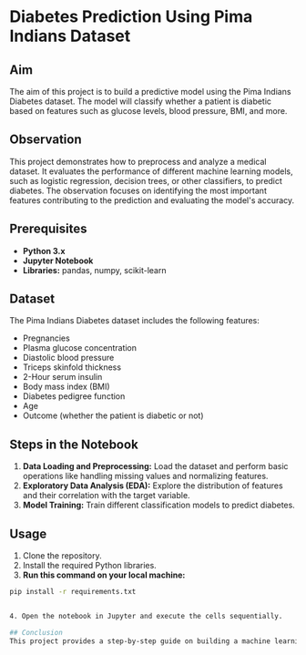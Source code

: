 # Diabetes Prediction Using Pima Indians Dataset

## Aim
The aim of this project is to build a predictive model using the Pima Indians Diabetes dataset. The model will classify whether a patient is diabetic based on features such as glucose levels, blood pressure, BMI, and more.

## Observation
This project demonstrates how to preprocess and analyze a medical dataset. It evaluates the performance of different machine learning models, such as logistic regression, decision trees, or other classifiers, to predict diabetes. The observation focuses on identifying the most important features contributing to the prediction and evaluating the model's accuracy.

## Prerequisites
- **Python 3.x**
- **Jupyter Notebook**
- **Libraries:** pandas, numpy, scikit-learn

## Dataset
The Pima Indians Diabetes dataset includes the following features:
- Pregnancies
- Plasma glucose concentration
- Diastolic blood pressure
- Triceps skinfold thickness
- 2-Hour serum insulin
- Body mass index (BMI)
- Diabetes pedigree function
- Age
- Outcome (whether the patient is diabetic or not)

## Steps in the Notebook
1. **Data Loading and Preprocessing:** Load the dataset and perform basic operations like handling missing values and normalizing features.
2. **Exploratory Data Analysis (EDA):** Explore the distribution of features and their correlation with the target variable.
3. **Model Training:** Train different classification models to predict diabetes.


## Usage
1. Clone the repository.
2. Install the required Python libraries.
3. **Run this command on your local machine:**

```bash
pip install -r requirements.txt


4. Open the notebook in Jupyter and execute the cells sequentially.

## Conclusion
This project provides a step-by-step guide on building a machine learning model for diabetes prediction, highlighting the importance of data preprocessing, feature selection, and model evaluation in achieving accurate predictions.
